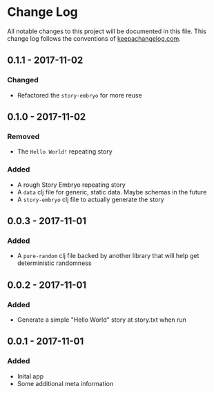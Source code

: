# Change Log
All notable changes to this project will be documented in this file. This change log follows the conventions of [keepachangelog.com](http://keepachangelog.com/).

## 0.1.1 - 2017-11-02
### Changed
- Refactored the `story-embryo` for more reuse

## 0.1.0 - 2017-11-02
### Removed
- The `Hello World!` repeating story

### Added
- A rough Story Embryo repeating story
- A `data` clj file for generic, static data. Maybe schemas in the future 
- A `story-embryo` clj file to actually generate the story



## 0.0.3 - 2017-11-01
### Added
- A `pure-random` clj file backed by another library that will help get deterministic randomness 

## 0.0.2 - 2017-11-01
### Added
- Generate a simple "Hello World" story at story.txt when run

## 0.0.1 - 2017-11-01
### Added
- Inital app
- Some additional meta information

[Unreleased]: https://github.com/your-name/generative-episodic-story-embryo/compare/0.1.1...HEAD
[0.1.100]: https://github.com/your-name/generative-episodic-story-embryo/compare/0.1.0...0.1.1
